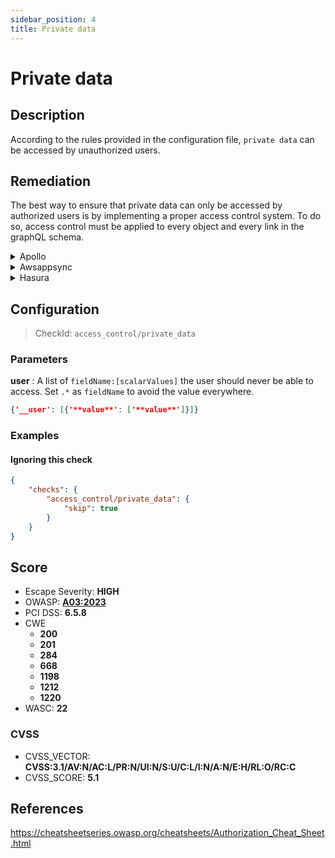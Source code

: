 ```yaml
---
sidebar_position: 4
title: Private data
---
```


# Private data

## Description

According to the rules provided in the configuration file, `private data` can be accessed by unauthorized users.

## Remediation

The best way to ensure that private data can only be accessed by authorized users is by implementing a proper access control system.
To do so, access control must be applied to every object and every link in the graphQL schema.


<details>
    <summary>Apollo</summary>

See [Apollo's Access Control documentation](https://www.apollographql.com/docs/apollo-server/security/authentication/#in-resolvers).
For large scale applications, you'll want to use a specific package like [GraphQL Shield](https://github.com/maticzav/graphql-shield) for quick and easy Access Control management.


</details>

<details>
    <summary>Awsappsync</summary>

Appsync provides several methods for protecting critical information.
- To learn more on implementing fine-grained access control, head over to https://docs.aws.amazon.com/appsync/latest/devguide/security-authz.html#fine-grained-access-control.


</details>

<details>
    <summary>Hasura</summary>

See Hasura's detailed [documentation for Authorization Management](https://hasura.io/docs/latest/graphql/core/auth/authorization/permission-rules/).


</details>

## Configuration

> CheckId: `access_control/private_data`

### Parameters


**user** : A list of `fieldName:[scalarValues]` the user should never be able to access. Set `.*` as `fieldName` to avoid the value everywhere.

```json
{'__user': [{'**value**': ['**value**']}]}
```




### Examples


#### Ignoring this check

```json
{
    "checks": {
        "access_control/private_data": {
            "skip": true
        }
    }
}
```




## Score

- Escape Severity: **<span className="high-severity">HIGH</span>**
- OWASP: **[A03:2023](https://github.com/OWASP/API-Security/blob/master/2023/en/src/0xa3-broken-object-property-level-authorization.md)**
- PCI DSS: **6.5.8**
- CWE
  - **200**
  - **201**
  - **284**
  - **668**
  - **1198**
  - **1212**
  - **1220**
- WASC: **22**



### CVSS

- CVSS_VECTOR: **CVSS:3.1/AV:N/AC:L/PR:N/UI:N/S:U/C:L/I:N/A:N/E:H/RL:O/RC:C**
- CVSS_SCORE: **5.1**

## References

https://cheatsheetseries.owasp.org/cheatsheets/Authorization_Cheat_Sheet.html
